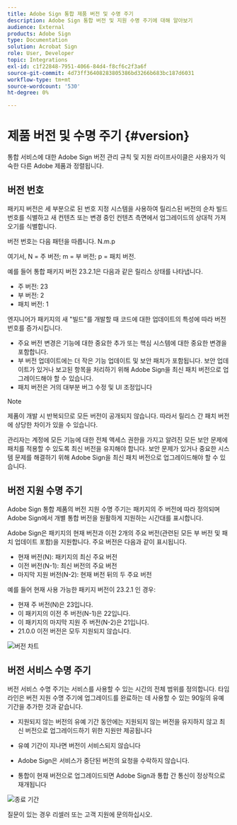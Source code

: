 ```yaml
---
title: Adobe Sign 통합 제품 버전 및 수명 주기
description: Adobe Sign 통합 버전 및 지원 수명 주기에 대해 알아보기
audience: External
products: Adobe Sign
type: Documentation
solution: Acrobat Sign
role: User, Developer
topic: Integrations
exl-id: c1f22848-7951-4066-84d4-f8cf6c2f3a6f
source-git-commit: 4d73ff36408283805386bd3266b683bc187d6031
workflow-type: tm+mt
source-wordcount: '530'
ht-degree: 0%

---
```


# 제품 버전 및 수명 주기 {#version}

통합 서비스에 대한 Adobe Sign 버전 관리 규칙 및 지원 라이프사이클은 사용자가 익숙한 다른 Adobe 제품과 정렬됩니다.

## 버전 번호

패키지 버전은 세 부분으로 된 번호 지정 시스템을 사용하여 릴리스된 버전의 순차 빌드 번호를 식별하고 새 컨텐츠 또는 변경 중인 컨텐츠 측면에서 업그레이드의 상대적 가져오기를 식별합니다.

버전 번호는 다음 패턴을 따릅니다. N.m.p

여기서, N = 주 버전; m = 부 버전; p = 패치 버전.

예를 들어 통합 패키지 버전 23.2.1은 다음과 같은 릴리스 상태를 나타냅니다.

* 주 버전: 23
* 부 버전: 2
* 패치 버전: 1

엔지니어가 패키지의 새 &quot;빌드&quot;를 개발할 때 코드에 대한 업데이트의 특성에 따라 버전 번호를 증가시킵니다.

* 주요 버전 변경은 기능에 대한 중요한 추가 또는 핵심 시스템에 대한 중요한 변경을 포함합니다.
* 부 버전 업데이트에는 더 작은 기능 업데이트 및 보안 패치가 포함됩니다. 보안 업데이트가 있거나 보고된 항목을 처리하기 위해 Adobe Sign을 최신 패치 버전으로 업그레이드해야 할 수 있습니다.
* 패치 버전은 거의 대부분 버그 수정 및 UI 조정입니다

>[!NOTE]
>
>제품이 개발 시 반복되므로 모든 버전이 공개되지 않습니다. 따라서 릴리스 간 패치 버전에 상당한 차이가 있을 수 있습니다.

관리자는 계정에 모든 기능에 대한 전체 액세스 권한을 가지고 알려진 모든 보안 문제에 패치를 적용할 수 있도록 최신 버전을 유지해야 합니다. 보안 문제가 있거나 중요한 시스템 문제를 해결하기 위해 Adobe Sign을 최신 패치 버전으로 업그레이드해야 할 수 있습니다.

## 버전 지원 수명 주기

Adobe Sign 통합 제품의 버전 지원 수명 주기는 패키지의 주 버전에 따라 정의되며 Adobe Sign에서 개별 통합 버전을 원활하게 지원하는 시간대를 표시합니다.

Adobe Sign은 패키지의 현재 버전과 이전 2개의 주요 버전(관련된 모든 부 버전 및 패치 업데이트 포함)을 지원합니다. 주요 버전은 다음과 같이 표시됩니다.

* 현재 버전(N): 패키지의 최신 주요 버전
* 이전 버전(N-1): 최신 버전의 주요 버전
* 마지막 지원 버전(N-2): 현재 버전 뒤의 두 주요 버전

예를 들어 현재 사용 가능한 패키지 버전이 23.2.1 인 경우:

* 현재 주 버전(N)은 23입니다.
* 이 패키지의 이전 주 버전(N-1)은 22입니다.
* 이 패키지의 마지막 지원 주 버전(N-2)은 21입니다.
* 21.0.0 이전 버전은 모두 지원되지 않습니다.

![버전 차트](images/version_chart.png)

## 버전 서비스 수명 주기

버전 서비스 수명 주기는 서비스를 사용할 수 있는 시간의 전체 범위를 정의합니다. 타임라인은 버전 지원 수명 주기에 업그레이드를 완료하는 데 사용할 수 있는 90일의 유예 기간을 추가한 것과 같습니다.

* 지원되지 않는 버전의 유예 기간 동안에는 지원되지 않는 버전을 유지하지 않고 최신 버전으로 업그레이드하기 위한 지원만 제공됩니다
* 유예 기간이 지나면 버전이 서비스되지 않습니다

* Adobe Sign은 서비스가 중단된 버전의 요청을 수락하지 않습니다.
* 통합이 현재 버전으로 업그레이드되면 Adobe Sign과 통합 간 통신이 정상적으로 재개됩니다

![종료 기간](images/shutdown_period.png)

질문이 있는 경우 리셀러 또는 고객 지원에 문의하십시오.
